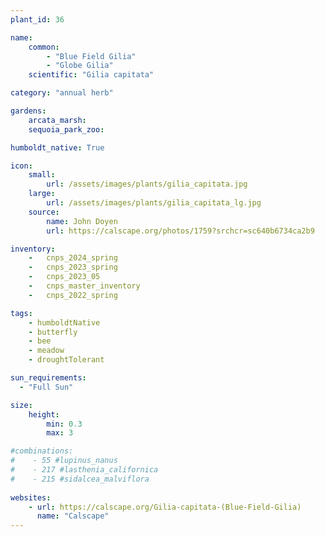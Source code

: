 ```yaml
---
plant_id: 36

name: 
    common: 
        - "Blue Field Gilia"   
        - "Globe Gilia"
    scientific: "Gilia capitata" 

category: "annual herb"

gardens:
    arcata_marsh:
    sequoia_park_zoo:

humboldt_native: True

icon: 
    small: 
        url: /assets/images/plants/gilia_capitata.jpg 
    large: 
        url: /assets/images/plants/gilia_capitata_lg.jpg 
    source: 
        name: John Doyen 
        url: https://calscape.org/photos/1759?srchcr=sc640b6734ca2b9

inventory: 
    -   cnps_2024_spring
    -   cnps_2023_spring
    -   cnps_2023_05 
    -   cnps_master_inventory
    -   cnps_2022_spring

tags: 
    - humboldtNative
    - butterfly
    - bee
    - meadow
    - droughtTolerant

sun_requirements:
  - "Full Sun"

size:
    height: 
        min: 0.3
        max: 3

#combinations: 
#    - 55 #lupinus_nanus
#    - 217 #lasthenia_californica
#    - 215 #sidalcea_malviflora 
 
websites:
    - url: https://calscape.org/Gilia-capitata-(Blue-Field-Gilia) 
      name: "Calscape"
---
```



